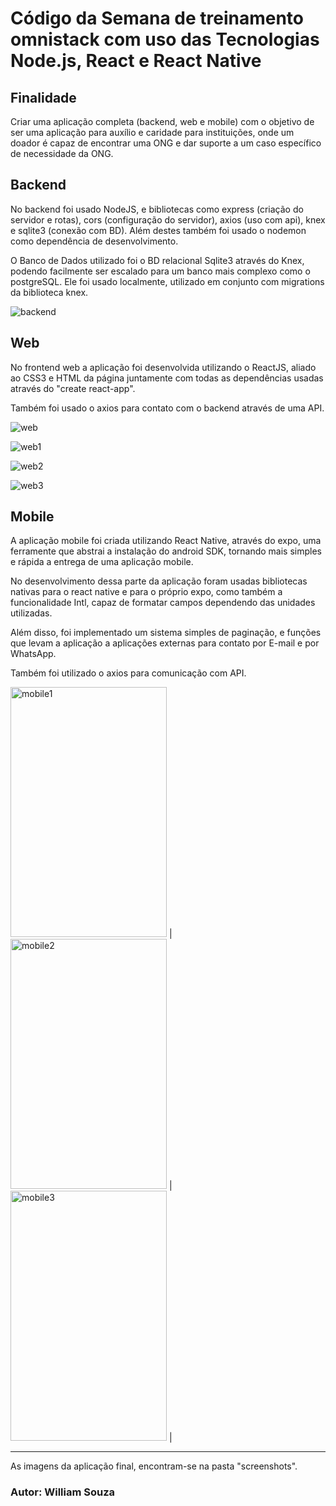 # Código da Semana de treinamento omnistack com uso das Tecnologias Node.js, React e React Native

## **Finalidade**
Criar uma aplicação completa (backend, web e mobile) com o objetivo de ser uma aplicação para
auxílio e caridade para instituições, onde um doador é capaz de encontrar uma ONG e dar suporte
a um caso específico de necessidade da ONG.

## **Backend**
No backend foi usado NodeJS, e bibliotecas como express (criação do servidor e rotas), cors (configuração do servidor), axios (uso com api), knex e sqlite3 (conexão com BD).
Além destes também foi usado o nodemon como dependência de desenvolvimento.

O Banco de Dados utilizado foi o BD relacional Sqlite3 através do Knex, podendo facilmente ser escalado para um banco mais complexo como o postgreSQL. Ele foi usado localmente, utilizado em conjunto com migrations da biblioteca knex.

![backend](https://raw.githubusercontent.com/williamguilhermesouza/omnistack11/master/screenshots/back_routes.png)

## **Web**
No frontend web a aplicação foi desenvolvida utilizando o ReactJS, aliado ao CSS3 e HTML da página juntamente com todas as dependências usadas através do "create react-app".

Também foi usado o axios para contato com o backend através de uma API. 

![web](https://raw.githubusercontent.com/williamguilhermesouza/omnistack11/master/screenshots/front_index.png)

![web1](https://raw.githubusercontent.com/williamguilhermesouza/omnistack11/master/screenshots/front_incNew.png)

![web2](https://raw.githubusercontent.com/williamguilhermesouza/omnistack11/master/screenshots/front_profile.png)

![web3](https://raw.githubusercontent.com/williamguilhermesouza/omnistack11/master/screenshots/front_register.png)

## **Mobile**
A aplicação mobile foi criada utilizando React Native, através do expo, uma ferramente que abstrai a instalação do android SDK, tornando mais simples e rápida a entrega de uma aplicação mobile. 

No desenvolvimento dessa parte da aplicação foram usadas bibliotecas nativas para o react native e para o próprio expo, como também a funcionalidade Intl, capaz de formatar campos dependendo das unidades utilizadas.

Além disso, foi implementado um sistema simples de paginação, e funções que levam a aplicação a aplicações externas para contato por E-mail e por WhatsApp.

Também foi utilizado o axios para comunicação com API.


<img src="https://raw.githubusercontent.com/williamguilhermesouza/omnistack11/master/screenshots/mobile_incidents.png" alt="mobile1" width="250" height="400"> | 
<img src="https://raw.githubusercontent.com/williamguilhermesouza/omnistack11/master/screenshots/mobile_detail.png" alt="mobile2" width="250" height="400"> | 
<img src="https://raw.githubusercontent.com/williamguilhermesouza/omnistack11/master/screenshots/mobile_email.png" alt="mobile3" width="250" height="400"> | 


***

As imagens da aplicação final, encontram-se na pasta "screenshots".

### Autor: William Souza